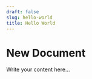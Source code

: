 ```yaml
---
draft: false
slug: hello-world
title: Hello World
---
```



# New Document

Write your content here...